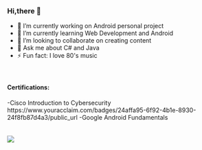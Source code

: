 ### Hi,there 👋

<!--
**BalanValeriaCorina/BalanValeriaCorina** is a ✨ _special_ ✨ repository because its `README.md` (this file) appears on your GitHub profile.-->


- 🔭 I’m currently working on Android personal project
- 🌱 I’m currently learning Web Development and Android
- 👯 I’m looking to collaborate on creating content
- 💬 Ask me about C# and Java<!--- 📫 How to reach me: ...-->
- ⚡ Fun fact: I love 80's music 
<br />
<h4>Certifications:</h4>
-Cisco Introduction to Cybersecurity https://www.youracclaim.com/badges/24affa95-6f92-4b1e-8930-24f8fb87d4a3/public_url
-Google Android Fundamentals

<br />
<br />
<br />
<img src="https://github-readme-stats.vercel.app/api?username=BalanValeriaCorina&&show_icons=true&title_color=ffffff&icon_color=bb2acf&text_color=daf7dc&bg_color=151515">
